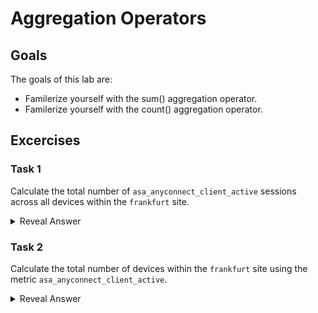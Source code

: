 # Aggregation Operators
## Goals
The goals of this lab are:
* Familerize yourself with the sum() aggregation operator.
* Familerize yourself with the count() aggregation operator.

## Excercises
### Task 1
Calculate the total number of `asa_anyconnect_client_active` sessions across all devices within the `frankfurt` site.
<details>
  <summary>Reveal Answer</summary>
  
```
sum(asa_anyconnect_client_active{site="frankfurt"})
```
</details>


### Task 2
Calculate the total number of devices within the `frankfurt` site using the metric `asa_anyconnect_client_active`.
<details>
  <summary>Reveal Answer</summary>
  
```
count(asa_anyconnect_client_active{site="frankfurt"})
```
</details>